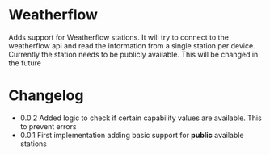 # Weatherflow

Adds support for Weatherflow stations. It will try to connect to the weatherflow api and read the information
from a single station per device. Currently the station needs to be publicly available. This will be changed in the future



# Changelog 

* 0.0.2 Added logic to check if certain capability values are available. This to prevent errors
* 0.0.1 First implementation adding basic support for **public** available stations 